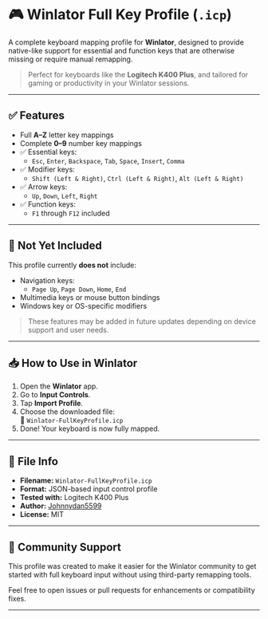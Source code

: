 # 🎮 Winlator Full Key Profile (`.icp`)

A complete keyboard mapping profile for **Winlator**, designed to provide native-like support for essential and function keys that are otherwise missing or require manual remapping.  

> Perfect for keyboards like the **Logitech K400 Plus**, and tailored for gaming or productivity in your Winlator sessions.

---

## ✅ Features

- Full **A–Z** letter key mappings
- Complete **0–9** number key mappings
- ✅ Essential keys:
  - `Esc`, `Enter`, `Backspace`, `Tab`, `Space`, `Insert`, `Comma`
- ✅ Modifier keys:
  - `Shift (Left & Right)`, `Ctrl (Left & Right)`, `Alt (Left & Right)`
- ✅ Arrow keys:
  - `Up`, `Down`, `Left`, `Right`
- ✅ Function keys:
  - `F1` through `F12` included

---

## 🚫 Not Yet Included

This profile currently **does not** include:

- Navigation keys:
  - `Page Up`, `Page Down`, `Home`, `End`
- Multimedia keys or mouse button bindings
- Windows key or OS-specific modifiers

> These features may be added in future updates depending on device support and user needs.

---

## 📥 How to Use in Winlator

1. Open the **Winlator** app.
2. Go to **Input Controls**.
3. Tap **Import Profile**.
4. Choose the downloaded file:  
   📄 `Winlator-FullKeyProfile.icp`
5. Done! Your keyboard is now fully mapped.

---

## 📂 File Info

- **Filename:** `Winlator-FullKeyProfile.icp`
- **Format:** JSON-based input control profile
- **Tested with:** Logitech K400 Plus
- **Author:** [Johnnydan5599](https://github.com/johnnydan5599)
- **License:** MIT

---

## 🙌 Community Support

This profile was created to make it easier for the Winlator community to get started with full keyboard input without using third-party remapping tools.

Feel free to open issues or pull requests for enhancements or compatibility fixes.

---
